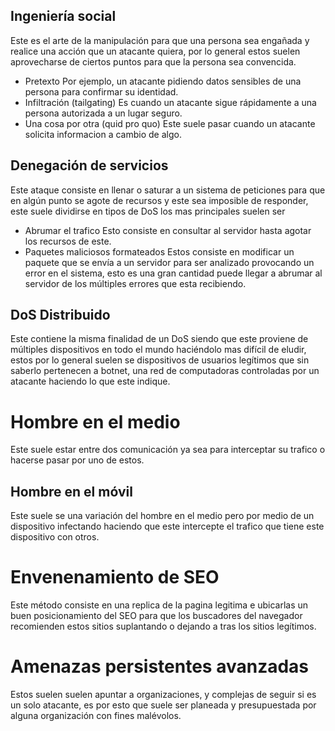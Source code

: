 
## Ingeniería social
Este es el arte de la manipulación para que una persona sea engañada y realice una acción que un atacante quiera, por lo general estos suelen aprovecharse de ciertos puntos para que la persona sea convencida.

- Pretexto
Por ejemplo, un atacante pidiendo datos sensibles de una persona para confirmar su identidad.
- Infiltración (tailgating)
Es cuando un atacante sigue rápidamente a una persona autorizada a un lugar seguro.
- Una cosa por otra (quid pro quo)
Este suele pasar cuando un atacante solicita informacion a cambio de algo.

## Denegación de servicios
Este ataque consiste en llenar o saturar a un sistema de peticiones para que en algún punto se agote de recursos y este sea imposible de responder, este suele dividirse en tipos de DoS los mas principales suelen ser

- Abrumar el trafico
Esto consiste en consultar al servidor hasta agotar los recursos de este.
- Paquetes maliciosos formateados
Estos consiste en modificar un paquete que se envía a un servidor para ser analizado provocando un error en el sistema, esto es una gran cantidad puede llegar a abrumar al servidor de los múltiples errores que esta recibiendo.

## DoS Distribuido
Este contiene la misma finalidad de un DoS siendo que este proviene de múltiples dispositivos en todo el mundo haciéndolo mas difícil de eludir, estos por lo general suelen se dispositivos de usuarios legítimos que sin saberlo pertenecen a botnet, una red de computadoras controladas por un atacante haciendo lo que este indique.


# Hombre en el medio
Este suele estar entre dos comunicación ya sea para interceptar su trafico o hacerse pasar por uno de estos.

## Hombre en el móvil
Este suele se una variación del hombre en el medio pero por medio de un dispositivo infectando haciendo que este intercepte el trafico que tiene  este dispositivo con otros.


# Envenenamiento de SEO
Este método consiste en una replica de la pagina legitima e ubicarlas un buen posicionamiento del SEO para que los buscadores del navegador recomienden estos sitios suplantando o dejando a tras los sitios legítimos.

# Amenazas persistentes avanzadas
Estos suelen suelen apuntar a organizaciones, y complejas de seguir si es un solo atacante, es por esto que suele ser planeada y presupuestada por alguna organización con fines malévolos.


